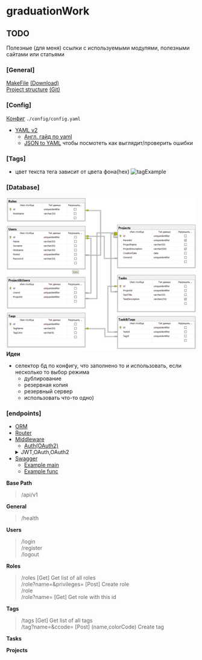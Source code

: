 # graduationWork
## TODO
Полезные (для меня) ссылки с используемыми модулями, полезными сайтами или статьями

### [General]
[MakeFile](https://habr.com/ru/post/461467/) [(Download)](http://gnuwin32.sourceforge.net/packages/make.htm) \
[Project structure](https://medium.com/nuances-of-programming/идеальная-настройка-вашего-следующего-golang-проекта-1b2108c365e) 
[(Git)](https://github.com/MartinHeinz/go-project-blueprint)

### [Config]
[Конфиг](./config/config.yaml) `./config/config.yaml` 
* [YAML v2](https://github.com/go-yaml/yaml/) 
  * [Англ. гайд по yaml](https://www.cloudbees.com/blog/yaml-tutorial-everything-you-need-get-started) 
  * [JSON to YAML](https://www.json2yaml.com) чтобы посмотеть как выглядит/проверить ошибки

### [Tags]
- цвет текста тега зависит от цвета фона(hex) 
  ![tagExample](./assets/images/tagExample.png)
  
### [Database]
![ER Model](./assets/images/ER_Diag.png) \
**Идеи**  
- селектор бд по конфигу, что заполнено то и использовать, если несколько то выбор режима
    - дублирование
    - резервная копия
    - резервный сервер
    - использовать что-то одно)
  
### [endpoints]
- [ORM](https://github.com/go-reform/reform)  
- [Router](https://github.com/gin-gonic/gin)
- [Middleware](https://github.com/gin-gonic/contrib)
  * [Auth(OAuth2)]()
  <details> 
    <summary>JWT,OAuth,OAuth2</summary>
    Firstly, we have to differentiate JWT and OAuth. Basically, JWT is a token format. OAuth is an authorization protocol that can use JWT as a token. OAuth uses server-side and client-side storage. If you want to do real logout you must go with OAuth2. Authentication with JWT token can not logout actually. Because you don't have an Authentication Server that keeps track of tokens. If you want to provide an API to 3rd party clients, you must use OAuth2 also. OAuth2 is very flexible. JWT implementation is very easy and does not take long to implement. If your application needs this sort of flexibility, you should go with OAuth2. But if you don't need this use-case scenario, implementing OAuth2 is a waste of time.
  </details>
- [Swagger](https://github.com/swaggo/gin-swagger)
   * [Example main](https://github.com/swaggo/swag/blob/master/example/celler/main.go)
   * [Example func](https://github.com/swaggo/swag/blob/master/example/celler/controller/examples.go)
  
**Base Path**  
> /api/v1  

**General**
> /health

**Users**
> /login \
> /register \
> /logout 

**Roles**
> /roles [Get] Get list of all roles \
> /role?name=&privileges= [Post] Create role \
> /role \
> /role?name= [Get] Get role with this id 

**Tags**
> /tags [Get] Get list of all tags \
> /tag?name=&ccode= [Post] (name,colorCode) Create tag

**Tasks**
>

**Projects**
>
